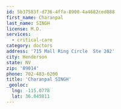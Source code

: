 ```yaml
---
id: 5b37583f-d736-4ffa-8900-4a4682ced088
first_name: Charanpal
last_name: SINGH
license: M.D.
services:
  - critical-care
category: doctors
address: '715 Mall Ring Circle  Ste 202'
city: Henderson
state: NV
zip: '89014'
phone: 702-483-6200
title: 'Charanpal SINGH'
_geoloc:
  lng: -115.0778
  lat: 36.045811
---
```


